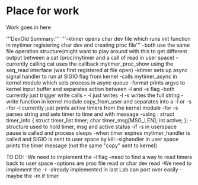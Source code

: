 # Place for work

Work goes in here

'''DevOld Summary:'''
'''-ktimer opens char dev file which runs init function in mytimer registering char dev and creating proc file'''
  -both use the same file operation structure(might want to play around with this to get different output between a cat /proc/mytimer and a call of read in user space)
    -currently calling cat uses the callback mytimer_proc_show using the seq_read interface (was first registered at file open)
-ktimer sets up async signal handler to run at SIGIO flag from kernel
  -calls mytimer_async in kernel module which sets process in async queue 
-format prints argvs to kernel input buffer and separates action between -l and -s flag
  -both currently just trigger write calls
    - -l just writes -l -s writes the full string
-write function in kernel module copy_from_user and separates into a -l or -s
  -for -l currently just prints active timers from the kernel module
  -for -s parses string and sets timer to time and with message
    -using :
          struct timer_info
      {
          struct timer_list timer;
          char timer_msg[MSG_LEN];
          int active;
      };
    -structure used to hold timer, msg and active status
-if -s in userspace pause is called and process sleeps
  -when timer expires mytimer_handler is called and SIGIO is sent to user space by kill
  -sighandler in user space prints the timer message (not the same "copy" sent to kernel)

TO DO:
-We need to implement the -l flag
    -need to find a way to read timers back to user space 
    -options are proc file read or char dev read
-We need to implement the -r
    -already implemented in last Lab can port over easily
-maybe the -m if timer

